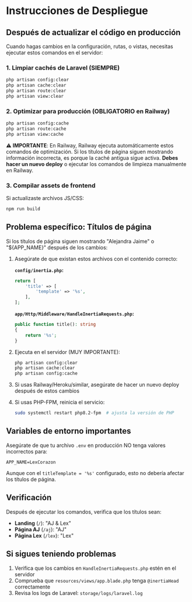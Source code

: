 # Instrucciones de Despliegue

## Después de actualizar el código en producción

Cuando hagas cambios en la configuración, rutas, o vistas, necesitas ejecutar estos comandos en el servidor:

### 1. Limpiar cachés de Laravel (SIEMPRE)

```bash
php artisan config:clear
php artisan cache:clear
php artisan route:clear
php artisan view:clear
```

### 2. Optimizar para producción (OBLIGATORIO en Railway)

```bash
php artisan config:cache
php artisan route:cache
php artisan view:cache
```

⚠️ **IMPORTANTE**: En Railway, Railway ejecuta automáticamente estos comandos de optimización. Si los títulos de página siguen mostrando información incorrecta, es porque la caché antigua sigue activa. **Debes hacer un nuevo deploy** o ejecutar los comandos de limpieza manualmente en Railway.

### 3. Compilar assets de frontend

Si actualizaste archivos JS/CSS:

```bash
npm run build
```

## Problema específico: Títulos de página

Si los títulos de página siguen mostrando "Alejandra Jaime" o "${APP_NAME}" después de los cambios:

1. Asegúrate de que existan estos archivos con el contenido correcto:
   
   **`config/inertia.php`:**
   ```php
   return [
       'title' => [
           'template' => '%s',
       ],
   ];
   ```

   **`app/Http/Middleware/HandleInertiaRequests.php`:**
   ```php
   public function title(): string
   {
       return '%s';
   }
   ```

2. Ejecuta en el servidor (MUY IMPORTANTE):
   ```bash
   php artisan config:clear
   php artisan cache:clear
   php artisan config:cache
   ```

3. Si usas Railway/Heroku/similar, asegúrate de hacer un nuevo deploy después de estos cambios

4. Si usas PHP-FPM, reinicia el servicio:
   ```bash
   sudo systemctl restart php8.2-fpm  # ajusta la versión de PHP
   ```

## Variables de entorno importantes

Asegúrate de que tu archivo `.env` en producción NO tenga valores incorrectos para:

```env
APP_NAME=LexCorazon
```

Aunque con el `titleTemplate = '%s'` configurado, esto no debería afectar los títulos de página.

## Verificación

Después de ejecutar los comandos, verifica que los títulos sean:
- **Landing** (`/`): "AJ & Lex"
- **Página AJ** (`/aj`): "AJ"
- **Página Lex** (`/lex`): "Lex"

## Si sigues teniendo problemas

1. Verifica que los cambios en `HandleInertiaRequests.php` estén en el servidor
2. Comprueba que `resources/views/app.blade.php` tenga `@inertiaHead` correctamente
3. Revisa los logs de Laravel: `storage/logs/laravel.log`

